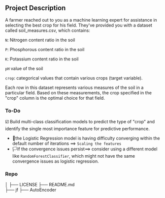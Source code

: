 ## Project Description 
A farmer reached out to you as a machine learning expert for assistance in selecting the best crop for his field. They've provided you with a dataset called soil_measures.csv, which contains:

`N`: Nitrogen content ratio in the soil

`P`: Phosphorous content ratio in the soil

`K`: Potassium content ratio in the soil

`pH` value of the soil

`crop`: categorical values that contain various crops (target variable).

Each row in this dataset represents various measures of the soil in a particular field. Based on these measurements, the crop specified in the "crop" column is the optimal choice for that field.

### To-Do
☑️ Build multi-class classification models to predict the type of "crop" and identify the single most importance feature for predictive performance.
- 🏴the Logistic Regression model is having difficulty converging within the default number of iterations ==> `Scaling the features`
- 🏳️If the convergence issues persist==> consider using a different model like `RandomForestClassifier`, which might not have the same convergence issues as logistic regression.

### Repo
│
├── LICENSE
├── README.md         
├── jf
    ├── AutoEncoder
